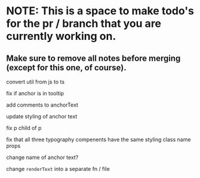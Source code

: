 # NOTE: This is a space to make todo's for the pr / branch that you are currently working on. 
Make sure to remove all notes before merging (except for this one, of course).
----------------------------------------------------------------------------------------------------
convert util from js to ts

fix if anchor is in tooltip

add comments to anchorText

update styling of anchor text

fix p child of p

fix that all three typography compenents have the same styling class name props

change name of anchor text?

change `renderText` into a separate fn / file
